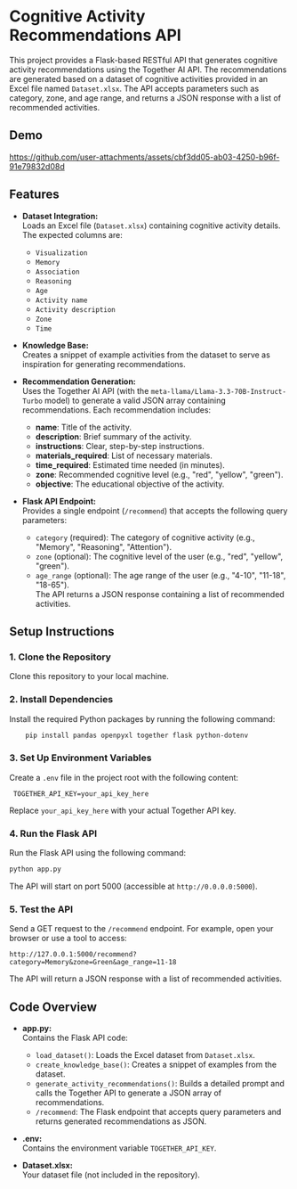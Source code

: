 # Cognitive Activity Recommendations API

This project provides a Flask-based RESTful API that generates cognitive activity recommendations using the Together AI API. The recommendations are generated based on a dataset of cognitive activities provided in an Excel file named `Dataset.xlsx`. The API accepts parameters such as category, zone, and age range, and returns a JSON response with a list of recommended activities.

## Demo

https://github.com/user-attachments/assets/cbf3dd05-ab03-4250-b96f-91e79832d08d

## Features

- **Dataset Integration:**  
  Loads an Excel file (`Dataset.xlsx`) containing cognitive activity details. The expected columns are:
  - `Visualization`
  - `Memory`
  - `Association`
  - `Reasoning`
  - `Age`
  - `Activity name`
  - `Activity description`
  - `Zone`
  - `Time`

- **Knowledge Base:**  
  Creates a snippet of example activities from the dataset to serve as inspiration for generating recommendations.

- **Recommendation Generation:**  
  Uses the Together AI API (with the `meta-llama/Llama-3.3-70B-Instruct-Turbo` model) to generate a valid JSON array containing recommendations. Each recommendation includes:
  - **name**: Title of the activity.
  - **description**: Brief summary of the activity.
  - **instructions**: Clear, step-by-step instructions.
  - **materials_required**: List of necessary materials.
  - **time_required**: Estimated time needed (in minutes).
  - **zone**: Recommended cognitive level (e.g., "red", "yellow", "green").
  - **objective**: The educational objective of the activity.

- **Flask API Endpoint:**  
  Provides a single endpoint (`/recommend`) that accepts the following query parameters:
  - `category` (required): The category of cognitive activity (e.g., "Memory", "Reasoning", "Attention").
  - `zone` (optional): The cognitive level of the user (e.g., "red", "yellow", "green").
  - `age_range` (optional): The age range of the user (e.g., "4-10", "11-18", "18-65").  
  The API returns a JSON response containing a list of recommended activities.

## Setup Instructions

### 1. Clone the Repository

Clone this repository to your local machine.

### 2. Install Dependencies

Install the required Python packages by running the following command:
```bash
    pip install pandas openpyxl together flask python-dotenv
```

### 3. Set Up Environment Variables

Create a `.env` file in the project root with the following content:
```
 TOGETHER_API_KEY=your_api_key_here
```

Replace `your_api_key_here` with your actual Together API key.


### 4. Run the Flask API

Run the Flask API using the following command:
```bash
python app.py
```

The API will start on port 5000 (accessible at `http://0.0.0.0:5000`).

### 5. Test the API

Send a GET request to the `/recommend` endpoint. For example, open your browser or use a tool to access:

```
http://127.0.0.1:5000/recommend?category=Memory&zone=Green&age_range=11-18
```


The API will return a JSON response with a list of recommended activities.

## Code Overview

- **app.py:**  
  Contains the Flask API code:
  - `load_dataset()`: Loads the Excel dataset from `Dataset.xlsx`.
  - `create_knowledge_base()`: Creates a snippet of examples from the dataset.
  - `generate_activity_recommendations()`: Builds a detailed prompt and calls the Together API to generate a JSON array of recommendations.
  - `/recommend`: The Flask endpoint that accepts query parameters and returns generated recommendations as JSON.

- **.env:**  
  Contains the environment variable `TOGETHER_API_KEY`.

- **Dataset.xlsx:**  
  Your dataset file (not included in the repository).
